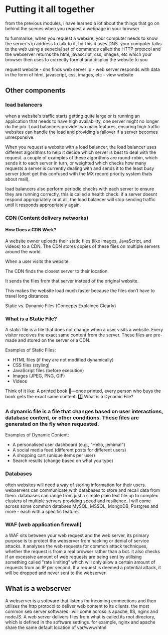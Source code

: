 # Putting it all together

from the previous modules, i have learned a lot about the things that go on behind the scenes when you request a webpage in your browser 

to fummarise, when you request a websire, your computer needs to know the server's ip address to talk to it, for this it uses DNS. your computer talks to the web using a sepecial set of commands called the HTTP protocol and the webserver returns the html, javascript, css, images, etc which your browser then uses to correctly format and display the website to you 

request website - dns finds web server ip - web server responds with data in the form of html, javascript, css, images, etc - view website 

## Other components

### load balancers

when a website's traffic starts getting quite large or is running an application that needs to have high availability, one server might no longer do the job. Load balancers provide two main features, ensuring high traffic websites can handle the load and providing a failover if a server becomes unresponsive. 

When you request a website with a load balancer, the load balancer uses different algorithms to help it decide which server is best to deal with the request. a couple of examples of these algorithms are round-robin, which sends it to each server in turn, or weighted which checks how many requests a server is currently dealing with and sends it to the least busy server (dont get this confused with the MX record priority system thats about mail), 

load balancers also perform periodic checks with each server to ensure they are running correctly, this is called a health check. if a server doesnt respond appropriately or at all, the load balancer will stop sending traffic until it responds appropriately again.

### CDN (Content delivery networks)

#### How Does a CDN Work?

A website owner uploads their static files (like images, JavaScript, and videos) to a CDN.
The CDN stores copies of these files on multiple servers around the world.

When a user visits the website:

The CDN finds the closest server to their location.

It sends the files from that server instead of the original website.

This makes the website load much faster because the files don’t have to travel long distances.

Static vs. Dynamic Files (Concepts Explained Clearly)

### What is a Static File?
A static file is a file that does not change when a user visits a website. Every visitor receives the exact same content from the server. These files are pre-made and stored on the server or a CDN.

Examples of Static Files:

- HTML files (if they are not modified dynamically)
- CSS files (styling)
- JavaScript files (before execution)
- Images (JPEG, PNG, GIF)
- Videos

Think of it like: A printed book 📖—once printed, every person who buys the book gets the exact same content.
2️⃣ What is a Dynamic File?

### A dynamic file is a file that changes based on user interactions, database content, or other conditions. These files are generated on the fly when requested.

Examples of Dynamic Content:
- A personalised user dashboard (e.g., "Hello, jemima!")
- A social media feed (different posts for different users)
- A shopping cart (unique items per user)
- Search results (change based on what you type)

### Databases

often websites will need a way of storing information for their users. webservers can communicate with databases to store and recall data from them. databases can range from just a simple plain text file up to complex clusters of multiple servers providing speed and resilience. I will come across some common databses MySQL, MSSQL, MongoDB, Postgres and more - each with a specific feature.

### WAF (web application firewall)

a WAF sits between your web request and the web server, its primary purpose is to protect the webserver from hacking or denial of service attacks. it analyses the web requests for common attack techniques, whether the request is from a real browser rather than a bot. it also checks if an excessive amount of web requests are being sent by utilising something called "rate limiting" which will only allow a certain amount of requests from an IP per second. If a request is deemed a potential attack, it will be dropped and never sent to the webserver

## What is a webserver

A webserver is a software that listens for incoming connections and then utilises the http protocol to deliver web content to its clients. the most common seb server softwares i will come across is apache, IIS, nginx and nodeJS. A web server delivers files from what is called its root directory, which is defined in the software settings. for example, nginx and apache share the same default location of var/www/html



